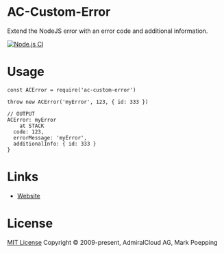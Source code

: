# AC-Custom-Error
Extend the NodeJS error with an error code and additional information.

[![Node.js CI](https://github.com/AdmiralCloud/ac-custom-error/actions/workflows/node.js.yml/badge.svg)](https://github.com/AdmiralCloud/ac-custom-error/actions/workflows/node.js.yml)

# Usage
```
const ACError = require('ac-custom-error')

throw new ACError('myError', 123, { id: 333 })

// OUTPUT 
ACError: myError
    at STACK
  code: 123,
  errorMessage: 'myError',
  additionalInfo: { id: 333 }
}

```


# Links
- [Website](https://www.admiralcloud.com/)

# License
[MIT License](https://opensource.org/licenses/MIT) Copyright © 2009-present, AdmiralCloud AG, Mark Poepping